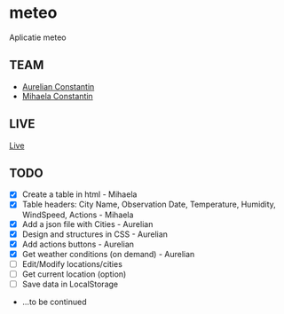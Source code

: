 # meteo
Aplicatie meteo

## TEAM
- [Aurelian Constantin](https://github.com/aurelian2020)
- [Mihaela Constantin](https://github.com/mihaelacon)

## LIVE
[Live](https://aurelian2020.github.io/meteo/)

## TODO
- [x] Create a table in html - Mihaela
- [x] Table headers: City Name, Observation Date, Temperature, Humidity, WindSpeed, Actions - Mihaela
- [x] Add a json file with Cities - Aurelian
- [x] Design and structures in CSS - Aurelian
- [x] Add actions buttons - Aurelian
- [x] Get weather conditions (on demand) - Aurelian
- [ ] Edit/Modify locations/cities
- [ ] Get current location (option)
- [ ] Save data in LocalStorage
- ...to be continued

